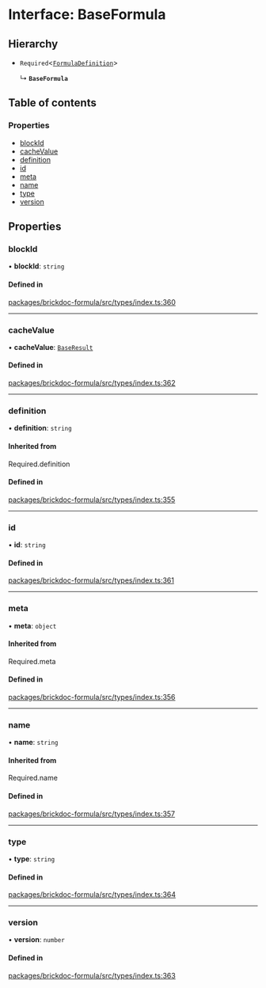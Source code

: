# Interface: BaseFormula

## Hierarchy

- `Required`<[`FormulaDefinition`](FormulaDefinition.md)\>

  ↳ **`BaseFormula`**

## Table of contents

### Properties

- [blockId](BaseFormula.md#blockid)
- [cacheValue](BaseFormula.md#cachevalue)
- [definition](BaseFormula.md#definition)
- [id](BaseFormula.md#id)
- [meta](BaseFormula.md#meta)
- [name](BaseFormula.md#name)
- [type](BaseFormula.md#type)
- [version](BaseFormula.md#version)

## Properties

### <a id="blockid" name="blockid"></a> blockId

• **blockId**: `string`

#### Defined in

[packages/brickdoc-formula/src/types/index.ts:360](https://github.com/brickdoc/brickdoc/blob/main/packages/brickdoc-formula/src/types/index.ts#L360)

___

### <a id="cachevalue" name="cachevalue"></a> cacheValue

• **cacheValue**: [`BaseResult`](BaseResult.md)

#### Defined in

[packages/brickdoc-formula/src/types/index.ts:362](https://github.com/brickdoc/brickdoc/blob/main/packages/brickdoc-formula/src/types/index.ts#L362)

___

### <a id="definition" name="definition"></a> definition

• **definition**: `string`

#### Inherited from

Required.definition

#### Defined in

[packages/brickdoc-formula/src/types/index.ts:355](https://github.com/brickdoc/brickdoc/blob/main/packages/brickdoc-formula/src/types/index.ts#L355)

___

### <a id="id" name="id"></a> id

• **id**: `string`

#### Defined in

[packages/brickdoc-formula/src/types/index.ts:361](https://github.com/brickdoc/brickdoc/blob/main/packages/brickdoc-formula/src/types/index.ts#L361)

___

### <a id="meta" name="meta"></a> meta

• **meta**: `object`

#### Inherited from

Required.meta

#### Defined in

[packages/brickdoc-formula/src/types/index.ts:356](https://github.com/brickdoc/brickdoc/blob/main/packages/brickdoc-formula/src/types/index.ts#L356)

___

### <a id="name" name="name"></a> name

• **name**: `string`

#### Inherited from

Required.name

#### Defined in

[packages/brickdoc-formula/src/types/index.ts:357](https://github.com/brickdoc/brickdoc/blob/main/packages/brickdoc-formula/src/types/index.ts#L357)

___

### <a id="type" name="type"></a> type

• **type**: `string`

#### Defined in

[packages/brickdoc-formula/src/types/index.ts:364](https://github.com/brickdoc/brickdoc/blob/main/packages/brickdoc-formula/src/types/index.ts#L364)

___

### <a id="version" name="version"></a> version

• **version**: `number`

#### Defined in

[packages/brickdoc-formula/src/types/index.ts:363](https://github.com/brickdoc/brickdoc/blob/main/packages/brickdoc-formula/src/types/index.ts#L363)
